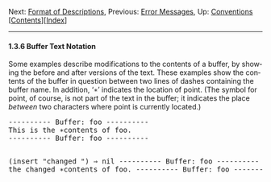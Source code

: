 <!DOCTYPE html>
<!-- saved from url=(0083)https://www.gnu.org/software/emacs/manual/html_node/elisp/Buffer-Text-Notation.html -->
<html><!-- Created by GNU Texinfo 7.0.3, https://www.gnu.org/software/texinfo/ --><head><meta http-equiv="Content-Type" content="text/html; charset=UTF-8">

<title>Buffer Text Notation (GNU Emacs Lisp Reference Manual)</title>

<meta name="description" content="Buffer Text Notation (GNU Emacs Lisp Reference Manual)">
<meta name="keywords" content="Buffer Text Notation (GNU Emacs Lisp Reference Manual)">
<meta name="resource-type" content="document">
<meta name="distribution" content="global">
<meta name="Generator" content="makeinfo">
<meta name="viewport" content="width=device-width,initial-scale=1">

<link rev="made" href="mailto:bug-gnu-emacs@gnu.org">
<link rel="icon" type="image/png" href="https://www.gnu.org/graphics/gnu-head-mini.png">
<meta name="ICBM" content="42.256233,-71.006581">
<meta name="DC.title" content="gnu.org">
<style type="text/css">
@import url('/software/emacs/manual.css');
</style>
</head>

<body lang="en">
<div class="subsection-level-extent" id="Buffer-Text-Notation">
<div class="nav-panel">
<p>
Next: <a href="https://www.gnu.org/software/emacs/manual/html_node/elisp/Format-of-Descriptions.html" accesskey="n" rel="next">Format of Descriptions</a>, Previous: <a href="https://www.gnu.org/software/emacs/manual/html_node/elisp/Error-Messages.html" accesskey="p" rel="prev">Error Messages</a>, Up: <a href="https://www.gnu.org/software/emacs/manual/html_node/elisp/Conventions.html" accesskey="u" rel="up">Conventions</a> &nbsp; [<a href="https://www.gnu.org/software/emacs/manual/html_node/elisp/index.html#SEC_Contents" title="Table of contents" rel="contents">Contents</a>][<a href="https://www.gnu.org/software/emacs/manual/html_node/elisp/Index.html" title="Index" rel="index">Index</a>]</p>
</div>
<hr>
<h4 class="subsection" id="Buffer-Text-Notation-1">1.3.6 Buffer Text Notation</h4>
<a class="index-entry-id" id="index-buffer-text-notation"></a>

<p>Some examples describe modifications to the contents of a buffer, by
showing the before and after versions of the text.  These
examples show the contents of the buffer in question between two lines
of dashes containing the buffer name.  In addition, ‘<samp class="samp">∗</samp>’
indicates the location of point.  (The symbol for point, of course, is
not part of the text in the buffer; it indicates the place
<em class="emph">between</em> two characters where point is currently located.)
</p>
<div class="example">
<pre class="example-preformatted">---------- Buffer: foo ----------
This is the ∗contents of foo.
---------- Buffer: foo ----------

(insert "changed ")
     ⇒ nil
---------- Buffer: foo ----------
This is the changed ∗contents of foo.
---------- Buffer: foo ----------
</pre></div>

</div>





</body></html>